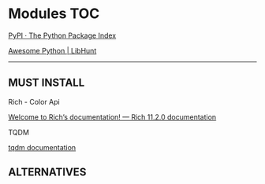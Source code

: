 # Modules TOC

[PyPI · The Python Package Index](https://pypi.org/)

[Awesome Python | LibHunt](https://python.libhunt.com/)

---

## MUST INSTALL

Rich - Color Api

[Welcome to Rich’s documentation! — Rich 11.2.0 documentation](https://rich.readthedocs.io/en/latest/)

TQDM

[tqdm documentation](https://tqdm.github.io/)

## ALTERNATIVES

